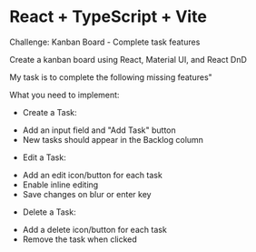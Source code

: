 # React + TypeScript + Vite

Challenge: Kanban Board - Complete task features

Create a kanban board using React, Material UI, and React DnD

My task is to complete the following missing features"

What you need to implement:

* Create a Task:
- Add an input field and "Add Task" button
- New tasks should appear in the Backlog column

* Edit a Task:
- Add an edit icon/button for each task
- Enable inline editing
- Save changes on blur or enter key

* Delete a Task:
- Add a delete icon/button for each task
- Remove the task when clicked